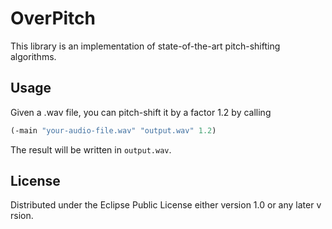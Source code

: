 # OverPitch
This library is an implementation of state-of-the-art pitch-shifting algorithms.

## Usage
Given a .wav file, you can pitch-shift it by a factor 1.2 by calling

```clj
(-main "your-audio-file.wav" "output.wav" 1.2)
```

The result will be written in `output.wav`.

## License

Distributed under the Eclipse Public License either version 1.0 or any later v
rsion.
